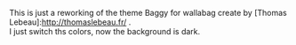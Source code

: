 This is just a reworking of the theme Baggy for wallabag create by [Thomas Lebeau]:http://thomaslebeau.fr/ .  
I just switch ths colors, now the background is dark.
